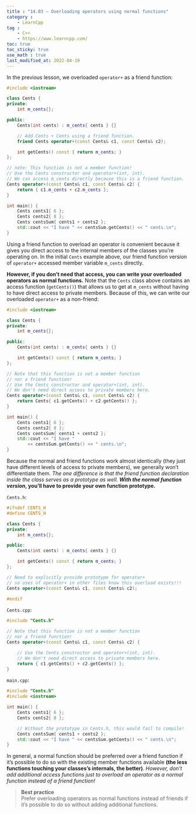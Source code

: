 ```yaml
---
title : "14.03 — Overloading operators using normal functions"
category :
    - LearnCpp
tag : 
    - C++
    - https://www.learncpp.com/
toc: true  
toc_sticky: true 
use_math : true
last_modified_at: 2022-04-19
---
```



In the previous lesson, we overloaded `operator+` as a friend function:

```c++
#include <iostream>

class Cents {
private:
    int m_cents{};

public:
    Cents(int cents) : m_cents{ cents } {}

    // Add Cents + Cents using a friend function.
    friend Cents operator+(const Cents& c1, const Cents& c2);

    int getCents() const { return m_cents; }
};

// note: This function is not a member function!
// Use the Cents constructor and operator+(int, int).
// We can access m_cents directly because this is a friend function.
Cents operator+(const Cents& c1, const Cents& c2) {
    return { c1.m_cents + c2.m_cents };
}

int main() {
    Cents cents1{ 6 };
    Cents cents2{ 8 };
    Cents centsSum{ cents1 + cents2 };
    std::cout << "I have " << centsSum.getCents() << " cents.\n";
}
```

Using a friend function to overload an operator is convenient because it gives you direct access to the internal members of the classes you’re operating on. In the initial `Cents` example above, our friend function version of `operator+` accessed member variable `m_cents` directly.

**However, if you don’t need that access, you can write your overloaded operators as normal functions.** Note that the `Cents` class above contains an access function (`getCents()`) that allows us to get at `m_cents` without having to have direct access to private members. Because of this, we can write our overloaded `operator+` as a non-friend:

```c++
#include <iostream>

class Cents {
private:
    int m_cents{};

public:
    Cents(int cents) : m_cents{ cents } {}

    int getCents() const { return m_cents; }
};

// Note that this function is not a member function 
// nor a friend function!
// Use the Cents constructor and operator+(int, int).
// We don't need direct access to private members here.
Cents operator+(const Cents& c1, const Cents& c2) {
    return Cents{ c1.getCents() + c2.getCents() };
}

int main() {
    Cents cents1{ 6 };
    Cents cents2{ 8 };
    Cents centsSum{ cents1 + cents2 };
    std::cout << "I have "
        << centsSum.getCents() << " cents.\n";
}
```

Because the normal and friend functions work almost identically (they just have different levels of access to private members), we generally won’t differentiate them. *The one difference is that the friend function declaration inside the class serves as a prototype as well.* ***With the normal function version*, you’ll have to provide your own function prototype.**

`Cents.h`:

```c++
#ifndef CENTS_H
#define CENTS_H

class Cents {
private:
    int m_cents{};

public:
    Cents(int cents) : m_cents{ cents } {}

    int getCents() const { return m_cents; }
};

// Need to explicitly provide prototype for operator+
// so uses of operator+ in other files know this overload exists!!!
Cents operator+(const Cents& c1, const Cents& c2);

#endif
```

`Cents.cpp`:

```c++
#include "Cents.h"

// Note that this function is not a member function 
// nor a friend function!
Cents operator+(const Cents& c1, const Cents& c2) {

    // Use the Cents constructor and operator+(int, int).
    // We don't need direct access to private members here.
    return { c1.getCents() + c2.getCents() };
}
```

`main.cpp`:

```c++
#include "Cents.h"
#include <iostream>

int main() {
    Cents cents1{ 6 };
    Cents cents2{ 8 };

    // Without the prototype in Cents.h, this would fail to compile!
    Cents centsSum{ cents1 + cents2 }; 
    std::cout << "I have " << centsSum.getCents() << " cents.\n";
}
```

In general, a normal function should be preferred over a friend function if it’s possible to do so with the existing member functions available **(the less functions touching your classes’s internals, the better)**. *However, don’t add additional access functions just to overload an operator as a normal function instead of a friend function!*

>**Best practice**  
Prefer overloading operators as normal functions instead of friends if it’s possible to do so without adding additional functions.